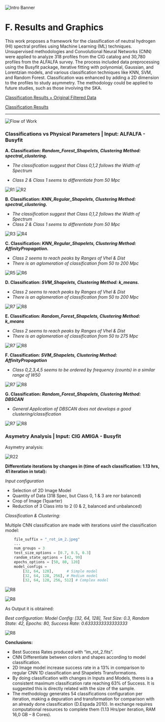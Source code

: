 ![Intro Banner](content/im/Introban.png)



# F. Results and Graphics

This work proposes a framework for the classification of neutral hydrogen (HI) spectral profiles using Machine Learning (ML) techniques. Unsupervised methodologies and Convolutional Neural Networks (CNN) were applied to analyze 318 profiles from the CIG catalog and 30,780 profiles from the ALFALFA survey. The process included data preprocessing using the Busyfit package, iterative fitting with polynomial, Gaussian, and Lorentzian models, and various classification techniques like KNN, SVM, and Random Forest. Classification was enhanced by adding a 2D dimension to the profiles to study asymmetry. The methodology could be applied to future studies, such as those involving the SKA.

[Classification Results + Original Filtered Data](./classification_results_plots.pdf)

[Classification Results](./classification_results_plots_ALL.pdf)


---
![Flow of Work](content/im/Flow_of_Work_2.jpg)

### Classifications vs Physical Parameters | Input: ALFALFA - Busyfit 

**A. Classification: *Random_Forest_Shapelets, Clustering Method: spectral_clustering.***

- *The classification suggest that Class 0,1,2 follows the Width of Spectrum*

- *Class 2 & Class 1 seems to differentiate from 50 Mpc*

![R1](content/im/R1.png)
![R2](content/im/R2.png)

**B. Classification: *KNN_Regular_Shapelets, Clustering Method: spectral_clustering.***
- *The classification suggest that Class 0,1,2 follows the Width of Spectrum*
- *Class 2 & Class 1 seems to differentiate from 50 Mpc*

![R3](content/im/R3.png)
![R4](content/im/R4.png)

**C. Classification: *KNN_Regular_Shapelets, Clustering Method: AffinityPropagation.***
- *Class 2 seems to reach peaks by Ranges of Vhel & Dist*
- *There is an aglomeration of classification from 50 to 200 Mpc*

![R5](content/im/R5.png)
![R6](content/im/R6.png)

**D. Classification: *SVM_Shapelets, Clustering Method: k_means.***
- *Class 2 seems to reach peaks by Ranges of Vhel & Dist*
- *There is an aglomeration of classification from 50 to 200 Mpc*

![R7](content/im/R7.png)
![R8](content/im/R8.png)

**E. Classification: *Random_Forest_Shapelets, Clustering Method: k_means***
- *Class 2 seems to reach peaks by Ranges of Vhel & Dist*
- *There is an aglomeration of classification from 50 to 275 Mpc*

![R7](content/im/R11.png)
![R8](content/im/R12.png)

**F. Classification: *SVM_Shapelets, Clustering Method: AffinityPropagation***
- *Class 0,2,3,4,5 seems to be ordered by frequency (counts) in a similar range of W50*

![R7](content/im/R13.png)
![R8](content/im/R14.png)

**G. Classification: *Random_Forest_Shapelets, Clustering Method: DBSCAN***
- *General Application of DBSCAN does not develops a good clustering/classification*

![R7](content/im/R15.png)
![R8](content/im/R16.png)


### Asymetry Analysis | Input: CIG AMIGA - Busyfit

Asymetry analysis:

![R22](content/im/R22.JPG)

**Differentiate iterations by changes in (time of each classification: 1.13 hrs, 41 iteration in total):**

*Input configuration*

- Selection of 2D Image Model
- Quantity of Data (318 Spec, but Class 0, 1 & 3 are nor balanced)
- Crop of Image (1quarter)
- Reduction of 3 Class into to 2 (0 & 2, balanced and unbalanced)

*Classification & Clustering:*

Multiple CNN classification are made with iterations usinf the classification model:

``` python 
    file_suffix = "_rot_im_2.jpeg"
    ...
    num_groups = 3
    test_size_options = [0.7, 0.5, 0.3]
    random_state_options = [42, 99]
    epochs_options = [50, 80, 120]
    model_configs = 
        [32, 64, 128],      # Simple model
        [32, 64, 128, 256], # Medium model
        [32, 64, 128, 256, 512] # Complex model
```

![R8](content/im/R17.png)

![R8](content/im/R18.png)

As Output it is obtained:

*Best configuration: Model Config: [32, 64, 128], Test Size: 0.3, Random State: 42, Epochs: 80, Success Rate: 0.6333333333333333*

![R8](content/im/R21.jpg)


**Conclusions:**

- Best Success Rates produced with “im_rot_2.fits”.
- CNN Differentiate between colors and shapes according to model classification.
- 2D Image model increase success rate in a 13% in comparison to regular CNN 1D classification and Shapelets Transformations.
- By doing classification with changes in Inputs and  Models, theres is a consistent maximum classification rate reaching 63% of Success. It is suggested this is directly related with the size of the sample.
- The methodology generates 54 classifications configuration per iteration, making a depuration and transformation for comparison with an already done classification (D.Espada 2010). In exchange requires computational resources to complete them (1.13 Hrs/per iteration, RAM 16,0 GB – 8 Cores).
